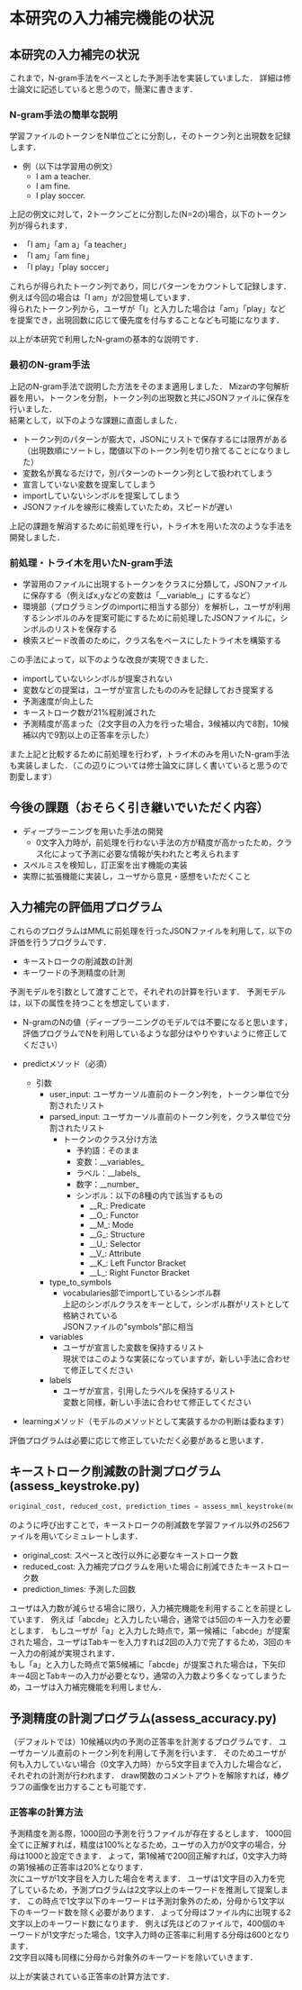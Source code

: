 # 本研究の入力補完機能の状況
## 本研究の入力補完の状況
これまで，N-gram手法をベースとした予測手法を実装していました．
詳細は修士論文に記述していると思うので，簡潔に書きます．

### N-gram手法の簡単な説明
学習ファイルのトークンをN単位ごとに分割し，そのトークン列と出現数を記録します．
* 例（以下は学習用の例文）
  * I am a teacher.
  * I am fine.
  * I play soccer.

上記の例文に対して，2トークンごとに分割した(N=2の)場合，以下のトークン列が得られます．

* 「I am」「am a」「a teacher」
* 「I am」「am fine」
* 「I play」「play soccer」

これらが得られたトークン列であり，同じパターンをカウントして記録します．
例えば今回の場合は「I am」が2回登場しています．<br>
得られたトークン列から，ユーザが「I」と入力した場合は「am」「play」などを提案でき，出現回数に応じて優先度を付与することなども可能になります．

以上が本研究で利用したN-gramの基本的な説明です．

### 最初のN-gram手法
上記のN-gram手法で説明した方法をそのまま適用しました．
Mizarの字句解析器を用い，トークンを分割，トークン列の出現数と共にJSONファイルに保存を行いました．<br>
結果として，以下のような課題に直面しました．
* トークン列のパターンが膨大で，JSONにリストで保存するには限界がある（出現数順にソートし，閾値以下のトークン列を切り捨てることになりました）
* 変数名が異なるだけで，別パターンのトークン列として扱われてしまう
* 宣言していない変数を提案してしまう
* importしていないシンボルを提案してしまう
* JSONファイルを線形に検索していたため，スピードが遅い

上記の課題を解消するために前処理を行い，トライ木を用いた次のような手法を開発しました．

### 前処理・トライ木を用いたN-gram手法
* 学習用のファイルに出現するトークンをクラスに分類して，JSONファイルに保存する（例えばx,yなどの変数は「\_\_variable\_」にするなど）
* 環境部（プログラミングのimportに相当する部分）を解析し，ユーザが利用するシンボルのみを提案可能にするために前処理したJSONファイルに，シンボルのリストを保存する
* 検索スピード改善のために，クラス名をベースにしたトライ木を構築する

この手法によって，以下のような改良が実現できました．
* importしていないシンボルが提案されない
* 変数などの提案は，ユーザが宣言したもののみを記録しておき提案する
* 予測速度が向上した
* キーストローク数が21\%程削減された
* 予測精度が高まった（2文字目の入力を行った場合，3候補以内で8割，10候補以内で9割以上の正答率を示した）

また上記と比較するために前処理を行わず，トライ木のみを用いたN-gram手法も実装しました．（この辺りについては修士論文に詳しく書いていると思うので割愛します）

## 今後の課題（おそらく引き継いでいただく内容）
* ディープラーニングを用いた手法の開発
  * 0文字入力時が，前処理を行わない手法の方が精度が高かったため，クラス化によって予測に必要な情報が失われたと考えられます
* スペルミスを検知し，訂正案を出す機能の実装
* 実際に拡張機能に実装し，ユーザから意見・感想をいただくこと

## 入力補完の評価用プログラム
これらのプログラムはMMLに前処理を行ったJSONファイルを利用して，以下の評価を行うプログラムです．
* キーストロークの削減数の計測
* キーワードの予測精度の計測

予測モデルを引数として渡すことで，それぞれの計算を行います．
予測モデルは，以下の属性を持つことを想定しています．

* N-gramのNの値（ディープラーニングのモデルでは不要になると思います，評価プログラムでNを利用しているような部分はやりやすいように修正してください）
* predictメソッド（必須）
  * 引数
    * user_input: ユーザカーソル直前のトークン列を，トークン単位で分割されたリスト
    * parsed_input: ユーザカーソル直前のトークン列を，クラス単位で分割されたリスト
      * トークンのクラス分け方法
        * 予約語：そのまま
        * 変数：\_\_variables\_
        * ラベル：\_\_labels\_
        * 数字：\_\_number\_
        * シンボル：以下の8種の内で該当するもの
          * \_\_R\_: Predicate
          * \_\_O\_: Functor
          * \_\_M\_: Mode
          * \_\_G\_: Structure
          * \_\_U\_: Selector
          * \_\_V\_: Attribute
          * \_\_K\_: Left Functor Bracket
          * \_\_L\_: Right Functor Bracket
    * type_to_symbols
      * vocabularies部でimportしているシンボル群<br>
      上記のシンボルクラスをキーとして，シンボル群がリストとして格納されている<br>
      JSONファイルの"symbols"部に相当
    * variables
      * ユーザが宣言した変数を保持するリスト<br>
      現状ではこのような実装になっていますが，新しい手法に合わせて修正してください
    * labels
      * ユーザが宣言，引用したラベルを保持するリスト<br>
      変数と同様，新しい手法に合わせて修正してください

* learningメソッド（モデルのメソッドとして実装するかの判断は委ねます）

評価プログラムは必要に応じて修正していただく必要があると思います．

## キーストローク削減数の計測プログラム(assess_keystroke.py)

```python
original_cost, reduced_cost, prediction_times = assess_mml_keystroke(model)
```

のように呼び出すことで，キーストロークの削減数を学習ファイル以外の256ファイルを用いてシミュレートします．

* original_cost: スペースと改行以外に必要なキーストローク数
* reduced_cost: 入力補完プログラムを用いた場合に削減できたキーストローク数
* prediction_times: 予測した回数

ユーザは入力数が減らせる場合に限り，入力補完機能を利用することを前提としています．
例えば「abcde」と入力したい場合，通常では5回のキー入力を必要とします．
もしユーザが「a」と入力した時点で，第一候補に「abcde」が提案された場合，ユーザはTabキーを入力すれば2回の入力で完了するため，3回のキー入力の削減が実現されます．<br>
もし「a」と入力した時点で第5候補に「abcde」が提案された場合は，下矢印キー4回とTabキーの入力が必要となり，通常の入力数より多くなってしまうため，ユーザは入力補完機能を利用しません．


## 予測精度の計測プログラム(assess_accuracy.py)
（デフォルトでは）10候補以内の予測の正答率を計測するプログラムです．
ユーザカーソル直前のトークン列を利用して予測を行います．
そのためユーザが何も入力していない場合（0文字入力時）から5文字目まで入力した場合など，それぞれの計測が行われます．
draw関数のコメントアウトを解除すれば，棒グラフの画像を出力することも可能です．

### 正答率の計算方法
予測精度を測る際，1000回の予測を行うファイルが存在するとします．
1000回全てに正解すれば，精度は100\%となるため，ユーザの入力が0文字の場合，分母は1000と設定できます．
よって，第1候補で200回正解すれば，0文字入力時の第1候補の正答率は20\%となります．<br>
次にユーザが1文字目を入力した場合を考えます．
ユーザは1文字目の入力を完了しているため，予測プログラムは2文字以上のキーワードを推測して提案します．
この時点で1文字以下のキーワードは予測対象外のため，分母から1文字以下のキーワード数を除く必要があります．
よって分母はファイル内に出現する2文字以上のキーワード数になります．
例えば先ほどのファイルで，400個のキーワードが1文字だった場合，1文字入力時の正答率に利用する分母は600となります．<br>
2文字目以降も同様に分母から対象外のキーワードを除いていきます．

以上が実装されている正答率の計算方法です．
